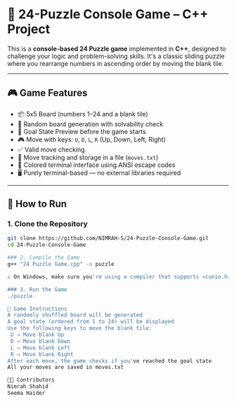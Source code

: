 # 🧩 24-Puzzle Console Game – C++ Project

This is a **console-based 24 Puzzle game** implemented in **C++**, designed to challenge your logic and problem-solving skills. It's a classic sliding puzzle where you rearrange numbers in ascending order by moving the blank tile.

---

## 🎮 Game Features

- 📦 5x5 Board (numbers 1–24 and a blank tile)  
- 🧠 Random board generation with solvability check  
- 🎯 Goal State Preview before the game starts  
- 🎮 Move with keys: `U`, `D`, `L`, `R` (Up, Down, Left, Right)  
- ✅ Valid move checking  
- 💾 Move tracking and storage in a file (`moves.txt`)  
- 🎨 Colored terminal interface using ANSI escape codes  
- 🖥️ Purely terminal-based — no external libraries required  

---

## 🚀 How to Run

### 1. Clone the Repository
```bash
git clone https://github.com/NIMRAH-S/24-Puzzle-Console-Game.git
cd 24-Puzzle-Console-Game

### 2. Compile the Game
g++ "24 Puzzle Game.cpp" -o puzzle

⚠️ On Windows, make sure you're using a compiler that supports <conio.h> and <windows.h>, such as MinGW or Code::Blocks.

### 3. Run the Game
./puzzle

📝 Game Instructions
A randomly shuffled board will be generated
A goal state (ordered from 1 to 24) will be displayed
Use the following keys to move the blank tile:
 U → Move blank Up
 D → Move blank Down
 L → Move blank Left
 R → Move blank Right
After each move, the game checks if you've reached the goal state
All your moves are saved in moves.txt

👨‍💻 Contributors
Nimrah Shahid
Seema Haider
